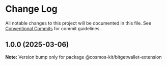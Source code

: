# Change Log

All notable changes to this project will be documented in this file.
See [Conventional Commits](https://conventionalcommits.org) for commit guidelines.

## 1.0.0 (2025-03-06)

**Note:** Version bump only for package @cosmos-kit/bitgetwallet-extension

